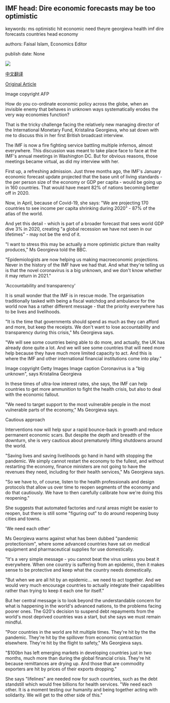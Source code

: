 ## IMF head: Dire economic forecasts may be too optimistic

keywords: ms optimistic hit economic need theyre georgieva health imf dire forecasts countries head economy

authors: Faisal Islam, Economics Editor

publish date: None

![](https://ichef.bbci.co.uk/news/1024/branded_news/587F/production/_109155622_gettyimages-1174493488.jpg)

[中文翻译](IMF%20head%3A%20Dire%20economic%20forecasts%20may%20be%20too%20optimistic_zh.md)

[Original Article](https://www.bbc.com/news/business-52326853)

Image copyright AFP

How do you co-ordinate economic policy across the globe, when an invisible enemy that behaves in unknown ways systematically erodes the very way economies function?

That is the tricky challenge facing the relatively new managing director of the International Monetary Fund, Kristalina Georgieva, who sat down with me to discuss this in her first British broadcast interview.

The IMF is now a fire fighting service battling multiple infernos, almost everywhere. This discussion was meant to take place face to face at the IMF's annual meetings in Washington DC. But for obvious reasons, those meetings became virtual, as did my interview with her.

First up, a refreshing admission. Just three months ago, the IMF's January economic forecast update projected that the base unit of living standards - the per person size of the economy or GDP per capita - would be going up in 160 countries. That would have meant 82% of nations becoming better off in 2020.

Now, in April, because of Covid-19, she says: "We are projecting 170 countries to see income per capita shrinking during 2020" - 87% of the atlas of the world.

And yet this detail - which is part of a broader forecast that sees world GDP dive 3% in 2020, creating "a global recession we have not seen in our lifetimes" - may not be the end of it.

"I want to stress this may be actually a more optimistic picture than reality produces," Ms Georgieva told the BBC.

"Epidemiologists are now helping us making macroeconomic projections. Never in the history of the IMF have we had that. And what they're telling us is that the novel coronavirus is a big unknown, and we don't know whether it may return in 2021."

'Accountability and transparency'

It is small wonder that the IMF is in rescue mode. The organisation traditionally tasked with being a fiscal watchdog and ambulance for the world now has a rather different message - that the priority everywhere has to be lives and livelihoods.

"It is the time that governments should spend as much as they can afford and more, but keep the receipts. We don't want to lose accountability and transparency during this crisis," Ms Georgieva says.

"We will see some countries being able to do more, and actually, the UK has already done quite a lot. And we will see some countries that will need more help because they have much more limited capacity to act. And this is where the IMF and other international financial institutions come into play."

Image copyright Getty Images Image caption Coronavirus is a "big unknown", says Kristalina Georgieva

In these times of ultra-low interest rates, she says, the IMF can help countries to get more ammunition to fight the health crisis, but also to deal with the economic fallout.

"We need to target support to the most vulnerable people in the most vulnerable parts of the economy," Ms Georgieva says.

Cautious approach

Interventions now will help spur a rapid bounce-back in growth and reduce permanent economic scars. But despite the depth and breadth of the downturn, she is very cautious about prematurely lifting shutdowns around the world.

"Saving lives and saving livelihoods go hand in hand with stopping the pandemic. We simply cannot restart the economy to the fullest, and without restarting the economy, finance ministers are not going to have the revenues they need, including for their health services," Ms Georgieva says.

"So we have to, of course, listen to the health professionals and design protocols that allow us over time to reopen segments of the economy and do that cautiously. We have to then carefully calibrate how we're doing this reopening."

She suggests that automated factories and rural areas might be easier to reopen, but there is still some "figuring out" to do around reopening busy cities and towns.

'We need each other'

Ms Georgieva warns against what has been dubbed "pandemic protectionism", where some advanced countries have sat on medical equipment and pharmaceutical supplies for use domestically.

"It's a very simple message - you cannot beat the virus unless you beat it everywhere. When one country is suffering from an epidemic, then it makes sense to be protective and keep what the country needs domestically.

"But when we are all hit by an epidemic... we need to act together. And we would very much encourage countries to actually integrate their capabilities rather than trying to keep it each one for itself."

But her central message is to look beyond the understandable concern for what is happening in the world's advanced nations, to the problems facing poorer ones. The G20's decision to suspend debt repayments from the world's most deprived countries was a start, but she says we must remain mindful.

"Poor countries in the world are hit multiple times. They're hit by the the pandemic. They're hit by the spillover from economic contraction elsewhere. They're hit by the flight to safety," Ms Georgieva says.

"$100bn has left emerging markets in developing countries just in two months, much more than during the global financial crisis. They're hit because remittances are drying up. And those that are commodity exporters are hit by prices of their exports dropping."

She says "lifelines" are needed now for such countries, such as the debt standstill which would free billions for health services. "We need each other. It is a moment testing our humanity and being together acting with solidarity. We will get to the other side of this."